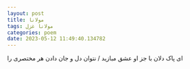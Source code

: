```yaml
---
layout: post
title: مولانا
tags: مولانا غزل
categories: poem
date: 2023-05-12 11:49:40.134782
---
```


ای پاک دلان با جز او عشق مبازید / نتوان دل و جان دادن هر مختصری را